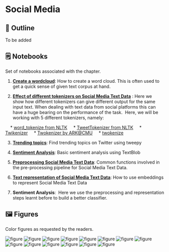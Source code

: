 
# Social Media

## 🔖 Outline

To be added


## 🗒️ Notebooks

Set of notebooks associated with the chapter. 


1. **[Create a wordcloud](https://github.com/practical-nlp/practical-nlp/blob/master/Ch8/01_WordCloud.ipynb)**: How to create a word cloud. This is often used to get a quick sense of given text corpus at hand.

2. **[Effect of different tokenizers on Social Media Text Data](https://github.com/practical-nlp/practical-nlp/blob/master/Ch8/02_DifferentTokenizers.ipynb)** : Here we show how different tokenizers can give different output for the same input text. When dealing with text data from social platforms this can have a huge bearing on the performance of the task.  Here, we will be working with 5 different tokenizers, namely:

    * [word_tokenize from NLTK](https://www.nltk.org/api/nltk.tokenize.html)
    * [TweetTokenizer from NLTK](https://www.nltk.org/api/nltk.tokenize.html)
    * [Twikenizer](https://pypi.org/project/twikenizer/)
    * [Twokenizer by ARK@CMU](http://www.cs.cmu.edu/~ark/TweetNLP/)
    * [twokenize](https://github.com/leondz/twokenize)
    

3. **[Trending topics](https://github.com/practical-nlp/practical-nlp/blob/master/Ch8/03_TrendingTopics.ipynb)**: Find trending topics on Twitter using tweepy

4. **[Sentiment Analysis](https://github.com/practical-nlp/practical-nlp/blob/master/Ch8/04_Sentiment_Analysis_Textblob.ipynb)**: Basic sentiment analysis using TextBlob 

5. **[Preprocessing Social Media Text Data](https://github.com/practical-nlp/practical-nlp/blob/master/Ch8/O5_smtd_preprocessing.py)**: Common functions involved in the pre-processing pipeline for Social Media Text Data.

6. **[Text representation of Social Media Text Data](https://github.com/practical-nlp/practical-nlp/blob/master/Ch8/06_SMTD_embeddings.ipynb)**: How to use embeddings to represent Social Media Text Data

7. **Sentiment Analysis**:  Here we use the preprocessing and representation steps learnt before to build a better classifier. 


## 🖼️ Figures

Color figures as requested by the readers. 

![figure](https://github.com/practical-nlp/practical-nlp-figures/raw/master/figures/8-1.png)
![figure](https://github.com/practical-nlp/practical-nlp-figures/raw/master/figures/8-2.png)
![figure](https://github.com/practical-nlp/practical-nlp-figures/raw/master/figures/8-3.png)
![figure](https://github.com/practical-nlp/practical-nlp-figures/raw/master/figures/8-4.png)
![figure](https://github.com/practical-nlp/practical-nlp-figures/raw/master/figures/8-5.png)
![figure](https://github.com/practical-nlp/practical-nlp-figures/raw/master/figures/8-6.png)
![figure](https://github.com/practical-nlp/practical-nlp-figures/raw/master/figures/8-7.png)
![figure](https://github.com/practical-nlp/practical-nlp-figures/raw/master/figures/8-8.png)
![figure](https://github.com/practical-nlp/practical-nlp-figures/raw/master/figures/8-9.png)
![figure](https://github.com/practical-nlp/practical-nlp-figures/raw/master/figures/8-10.png)
![figure](https://github.com/practical-nlp/practical-nlp-figures/raw/master/figures/8-11.png)
![figure](https://github.com/practical-nlp/practical-nlp-figures/raw/master/figures/8-12.png)
![figure](https://github.com/practical-nlp/practical-nlp-figures/raw/master/figures/8-13.png)
![figure](https://github.com/practical-nlp/practical-nlp-figures/raw/master/figures/8-14.png)
